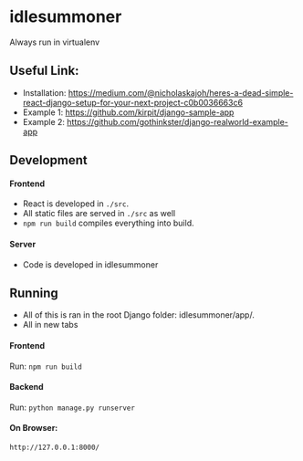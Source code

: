 # idlesummoner
Always run in virtualenv

## Useful Link:
- Installation: https://medium.com/@nicholaskajoh/heres-a-dead-simple-react-django-setup-for-your-next-project-c0b0036663c6
- Example 1: https://github.com/kirpit/django-sample-app
- Example 2: https://github.com/gothinkster/django-realworld-example-app

## Development

#### Frontend
- React is developed in `./src`.
- All static files are served in `./src` as well
- `npm run build` compiles everything into build.

#### Server
- Code is developed in idlesummoner

## Running
- All of this is ran in the root Django folder: idlesummoner/app/.
- All in new tabs

#### Frontend
Run: `npm run build`

#### Backend
Run: `python manage.py runserver`

#### On Browser:
`http://127.0.0.1:8000/`
